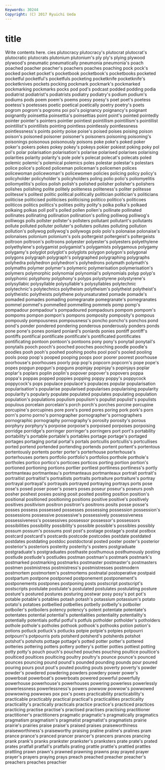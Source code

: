 ```yaml
---
Keywords: 30244 
Copyright: (C) 2017 Ryuichi Ueda
---
```


# title

Write contents here.
cies plutocracy plutocracy's plutocrat plutocrat's plutocratic plutocrats
plutonium plutonium's ply ply's plying plywood plywood's pneumatic pneumatically pneumonia
pneumonia's poach poached poacher poacher's poachers poaches poaching pock pock's
pocked pocket pocket's pocketbook pocketbook's pocketbooks pocketed pocketful pocketful's pocketfuls
pocketing pocketknife pocketknife's pocketknives pockets pocking pockmark pockmark's pockmarked pockmarking
pockmarks pocks pod pod's podcast podded podding podia podiatrist podiatrist's
podiatrists podiatry podiatry's podium podium's podiums pods poem poem's poems
poesy poesy's poet poet's poetess poetess's poetesses poetic poetical poetically
poetry poetry's poets pogrom pogrom's pogroms poi poi's poignancy poignancy's
poignant poignantly poinsettia poinsettia's poinsettias point point's pointed pointedly pointer
pointer's pointers pointier pointiest pointillism pointillism's pointillist pointillist's pointillists pointing
pointless pointlessly pointlessness pointlessness's points pointy poise poise's poised poises
poising poison poison's poisoned poisoner poisoner's poisoners poisoning poisoning's poisonings
poisonous poisonously poisons poke poke's poked poker poker's pokers pokes
pokey pokey's pokeys pokier pokiest poking poky pol pol's polar
polarisation polarisation's polarise polarised polarises polarising polarities polarity polarity's pole
pole's polecat polecat's polecats poled polemic polemic's polemical polemics poles
polestar polestar's polestars police police's policed policeman policeman's policemen polices
policewoman policewoman's policewomen policies policing policy policy's policyholder policyholder's policyholders
poling polio polio's poliomyelitis poliomyelitis's polios polish polish's polished polisher
polisher's polishers polishes polishing polite politely politeness politeness's politer politesse
politesse's politest politic political politically politician politician's politicians politicise politicised
politicises politicising politico politico's politicoes politicos politics politics's polities polity
polity's polka polka's polkaed polkaing polkas poll poll's polled pollen
pollen's pollinate pollinated pollinates pollinating pollination pollination's polling polliwog polliwog's
polliwogs polls pollster pollster's pollsters pollutant pollutant's pollutants pollute polluted
polluter polluter's polluters pollutes polluting pollution pollution's pollywog pollywog's pollywogs
polo polo's polonaise polonaise's polonaises polonium polonium's pols poltergeist poltergeist's
poltergeists poltroon poltroon's poltroons polyester polyester's polyesters polyethylene polyethylene's polygamist
polygamist's polygamists polygamous polygamy polygamy's polyglot polyglot's polyglots polygon polygon's
polygonal polygons polygraph polygraph's polygraphed polygraphing polygraphs polyhedra polyhedron polyhedron's
polyhedrons polymath polymath's polymaths polymer polymer's polymeric polymerisation polymerisation's polymers
polymorphic polynomial polynomial's polynomials polyp polyp's polyphonic polyphony polyphony's polyps
polystyrene polystyrene's polysyllabic polysyllable polysyllable's polysyllables polytechnic polytechnic's polytechnics polytheism
polytheism's polytheist polytheist's polytheistic polytheists polythene polyunsaturated pomade pomade's pomaded
pomades pomading pomegranate pomegranate's pomegranates pommel pommel's pommelled pommelling pommels
pomp pomp's pompadour pompadour's pompadoured pompadours pompom pompom's pompoms pompon
pompon's pompons pomposity pomposity's pompous pompously pompousness pompousness's poncho poncho's
ponchos pond pond's ponder pondered pondering ponderous ponderously ponders ponds
pone pone's pones poniard poniard's poniards ponies pontiff pontiff's pontiffs
pontifical pontificate pontificate's pontificated pontificates pontificating pontoon pontoon's pontoons pony
pony's ponytail ponytail's ponytails pooch pooch's pooched pooches pooching poodle
poodle's poodles pooh pooh's poohed poohing poohs pool pool's pooled
pooling pools poop poop's pooped pooping poops poor poorer poorest
poorhouse poorhouse's poorhouses poorly pop pop's popcorn popcorn's pope pope's
popes popgun popgun's popguns popinjay popinjay's popinjays poplar poplar's poplars
poplin poplin's popover popover's popovers poppa poppa's poppas popped poppies
popping poppy poppy's poppycock poppycock's pops populace populace's populaces popular
popularisation popularisation's popularise popularised popularises popularising popularity popularity's popularly populate
populated populates populating population population's populations populism populism's populist populist's
populists populous porcelain porcelain's porch porch's porches porcine porcupine porcupine's
porcupines pore pore's pored pores poring pork pork's porn porn's
porno porno's pornographer pornographer's pornographers pornographic pornography pornography's porosity porosity's
porous porphyry porphyry's porpoise porpoise's porpoised porpoises porpoising porridge porridge's
porringer porringer's porringers port port's portability portability's portable portable's portables
portage portage's portaged portages portaging portal portal's portals portcullis portcullis's
portcullises ported portend portended portending portends portent portent's portentous portentously
portents porter porter's porterhouse porterhouse's porterhouses porters portfolio portfolio's portfolios
porthole porthole's portholes portico portico's porticoes porticos porting portion portion's
portioned portioning portions portlier portliest portliness portliness's portly portmanteau portmanteau's
portmanteaus portmanteaux portrait portrait's portraitist portraitist's portraitists portraits portraiture portraiture's
portray portrayal portrayal's portrayals portrayed portraying portrays ports pose pose's
posed poser poser's posers poses poseur poseur's poseurs posh posher
poshest posies posing posit posited positing position position's positional positioned
positioning positions positive positive's positively positives positivism positron positron's positrons
posits posse posse's posses possess possessed possesses possessing possession possession's
possessions possessive possessive's possessively possessiveness possessiveness's possessives possessor possessor's possessors
possibilities possibility possibility's possible possible's possibles possibly possum possum's possums
post post's postage postage's postal postbox postcard postcard's postcards postcode
postcodes postdate postdated postdates postdating postdoc postdoctoral posted poster poster's
posterior posterior's posteriors posterity posterity's posters postgraduate postgraduate's postgraduates posthaste
posthumous posthumously posting postlude postlude's postludes postman postman's postmark postmark's
postmarked postmarking postmarks postmaster postmaster's postmasters postmen postmistress postmistress's postmistresses
postmodern postmortem postmortem's postmortems postnatal postoperative postpaid postpartum postpone postponed
postponement postponement's postponements postpones postponing posts postscript postscript's postscripts postulate
postulate's postulated postulates postulating posture posture's postured postures posturing postwar
posy posy's pot pot's potable potable's potables potash potash's potassium
potassium's potato potato's potatoes potbellied potbellies potbelly potbelly's potboiler potboiler's
potboilers potency potency's potent potentate potentate's potentates potential potential's potentialities
potentiality potentiality's potentially potentials potful potful's potfuls potholder potholder's potholders
pothole pothole's potholes pothook pothook's pothooks potion potion's potions potluck
potluck's potlucks potpie potpie's potpies potpourri potpourri's potpourris pots potsherd
potsherd's potsherds potshot potshot's potshots pottage pottage's potted potter potter's
pottered potteries pottering potters pottery pottery's pottier potties pottiest potting
potty potty's pouch pouch's pouched pouches pouching poultice poultice's poulticed
poultices poulticing poultry poultry's pounce pounce's pounced pounces pouncing pound
pound's pounded pounding pounds pour poured pouring pours pout pout's
pouted pouting pouts poverty poverty's powder powder's powdered powdering powders
powdery power power's powerboat powerboat's powerboats powered powerful powerfully powerhouse
powerhouse's powerhouses powering powerless powerlessly powerlessness powerlessness's powers powwow powwow's
powwowed powwowing powwows pox pox's poxes practicability practicability's practicable practicably
practical practical's practicalities practicality practicality's practically practicals practice practice's practiced
practices practicing practise practise's practised practises practising practitioner practitioner's practitioners
pragmatic pragmatic's pragmatically pragmatics pragmatism pragmatism's pragmatist pragmatist's pragmatists prairie
prairie's prairies praise praise's praised praises praiseworthiness praiseworthiness's praiseworthy praising
praline praline's pralines pram prance prance's pranced prancer prancer's prancers
prances prancing prank prank's pranks prankster prankster's pranksters prate prate's
prated prates pratfall pratfall's pratfalls prating prattle prattle's prattled prattles
prattling prawn prawn's prawned prawning prawns pray prayed prayer prayer's
prayers praying prays preach preached preacher preacher's preachers preaches preachier
